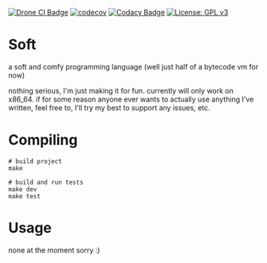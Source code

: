 [![Drone CI Badge](https://drone.ofthewi.red/api/badges/Syldexia/soft/status.svg)](https://drone.ofthewi.red/Syldexia/soft)
[![codecov](https://codecov.io/gh/syldexiahime/soft/branch/master/graph/badge.svg)](https://codecov.io/gh/syldexiahime/soft)
[![Codacy Badge](https://api.codacy.com/project/badge/Grade/7fd6bcd2d57c4b20b57e8363bccdd8c6)](https://www.codacy.com/app/syldexiahime/soft?utm_source=github.com&amp;utm_medium=referral&amp;utm_content=syldexiahime/soft&amp;utm_campaign=Badge_Grade)
[![License: GPL v3](https://img.shields.io/badge/License-GPLv3-blue.svg)](https://www.gnu.org/licenses/gpl-3.0)

# Soft
a soft and comfy programming language (well just half of a bytecode vm for now)

nothing serious, I'm just making it for fun. currently will only work on x86_64. if for some reason anyone ever wants to actually use anything I've written, feel free to, I'll try my best to support any issues, etc.

# Compiling

```shell
# build project
make

# build and run tests
make dev
make test
```

# Usage
none at the moment sorry :)

